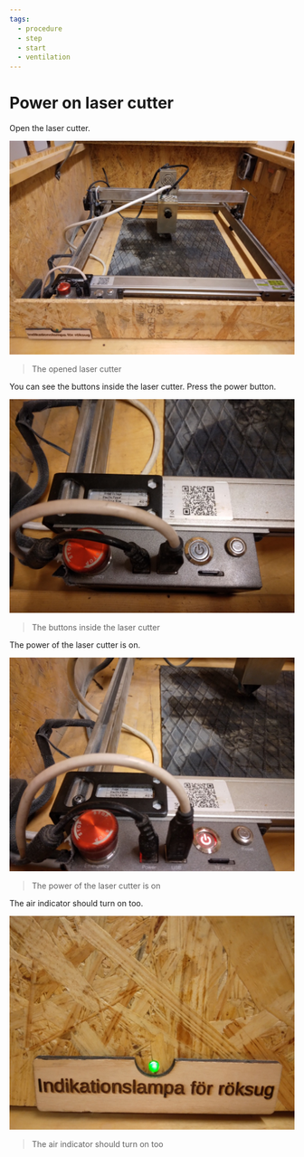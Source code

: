 ```yaml
---
tags:
  - procedure
  - step
  - start
  - ventilation
---
```


# Power on laser cutter

Open the laser cutter.

![The opened laser cutter](laser_cutter_open.jpg)

> The opened laser cutter

You can see the buttons inside the laser cutter. Press the power button.

![Buttons inside the laser cutter](laser_cutter_inside_buttons.jpg)

> The buttons inside the laser cutter

The power of the laser cutter is on.

![The power of the laser cutter is on](laser_cutter_power_on.jpg)

> The power of the laser cutter is on

The air indicator should turn on too.

![The air indicator should turn on too](laser_cutter_air_indicator_on.jpg)

> The air indicator should turn on too
